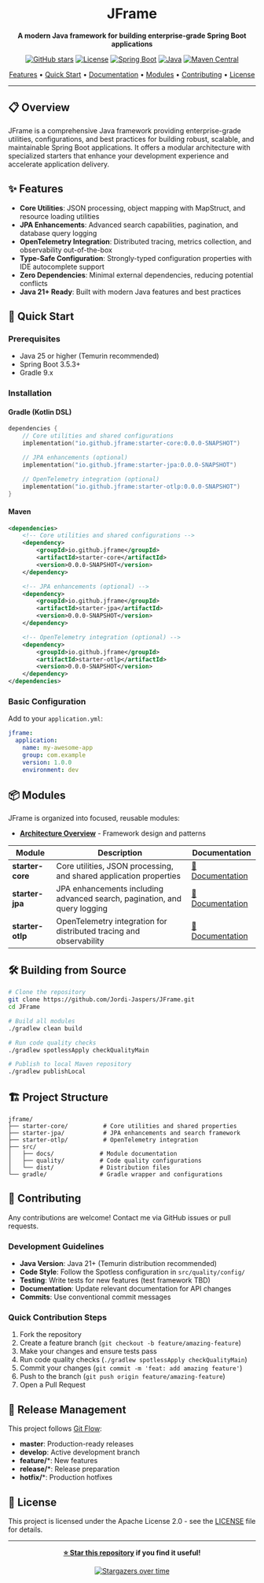 <div align="center">

# JFrame

**A modern Java framework for building enterprise-grade Spring Boot applications**

[![GitHub stars](https://img.shields.io/github/stars/Jordi-Jaspers/JFrame?style=social)](https://github.com/Jordi-Jaspers/JFrame/)
[![License](https://img.shields.io/badge/license-Apache%202.0-blue.svg)](https://www.apache.org/licenses/LICENSE-2.0)
[![Spring Boot](https://img.shields.io/badge/spring--boot-3.5.3-brightgreen.svg?logo=springboot)](https://spring.io/projects/spring-boot)
[![Java](https://img.shields.io/badge/java-25--temurin-orange.svg?logo=openjdk&logoColor=white)](https://openjdk.java.net/projects/jdk/25/)
[![Maven Central](https://img.shields.io/badge/maven--central-0.0.0--SNAPSHOT-blue.svg)](https://search.maven.org/search?q=g:io.github.jframe)

[Features](#-features) •
[Quick Start](#-quick-start) •
[Documentation](#-documentation) •
[Modules](#-modules) •
[Contributing](#-contributing) •
[License](#-license)

</div>

---

## 📋 Overview

JFrame is a comprehensive Java framework providing enterprise-grade utilities, configurations, and best practices for building robust, scalable, and maintainable Spring Boot applications. It offers a modular architecture with specialized starters that enhance your development experience and accelerate application delivery.

## ✨ Features

- **Core Utilities**: JSON processing, object mapping with MapStruct, and resource loading utilities
- **JPA Enhancements**: Advanced search capabilities, pagination, and database query logging
- **OpenTelemetry Integration**: Distributed tracing, metrics collection, and observability out-of-the-box
- **Type-Safe Configuration**: Strongly-typed configuration properties with IDE autocomplete support
- **Zero Dependencies**: Minimal external dependencies, reducing potential conflicts
- **Java 21+ Ready**: Built with modern Java features and best practices

## 🚀 Quick Start

### Prerequisites

- Java 25 or higher (Temurin recommended)
- Spring Boot 3.5.3+
- Gradle 9.x

### Installation

#### Gradle (Kotlin DSL)

```kotlin
dependencies {
    // Core utilities and shared configurations
    implementation("io.github.jframe:starter-core:0.0.0-SNAPSHOT")

    // JPA enhancements (optional)
    implementation("io.github.jframe:starter-jpa:0.0.0-SNAPSHOT")

    // OpenTelemetry integration (optional)
    implementation("io.github.jframe:starter-otlp:0.0.0-SNAPSHOT")
}
```

#### Maven

```xml
<dependencies>
    <!-- Core utilities and shared configurations -->
    <dependency>
        <groupId>io.github.jframe</groupId>
        <artifactId>starter-core</artifactId>
        <version>0.0.0-SNAPSHOT</version>
    </dependency>

    <!-- JPA enhancements (optional) -->
    <dependency>
        <groupId>io.github.jframe</groupId>
        <artifactId>starter-jpa</artifactId>
        <version>0.0.0-SNAPSHOT</version>
    </dependency>

    <!-- OpenTelemetry integration (optional) -->
    <dependency>
        <groupId>io.github.jframe</groupId>
        <artifactId>starter-otlp</artifactId>
        <version>0.0.0-SNAPSHOT</version>
    </dependency>
</dependencies>
```

### Basic Configuration

Add to your `application.yml`:

```yaml
jframe:
  application:
    name: my-awesome-app
    group: com.example
    version: 1.0.0
    environment: dev
```

## 📦 Modules

JFrame is organized into focused, reusable modules:

- **[Architecture Overview](./src/docs/architecture.md)** - Framework design and patterns

| Module | Description | Documentation |
|--------|-------------|---------------|
| **starter-core** | Core utilities, JSON processing, and shared application properties | [📖 Documentation](./src/docs/starter-core.md) |
| **starter-jpa** | JPA enhancements including advanced search, pagination, and query logging | [📖 Documentation](./src/docs/starter-jpa.md) |
| **starter-otlp** | OpenTelemetry integration for distributed tracing and observability | [📖 Documentation](./src/docs/starter-otlp.md) |


## 🛠️ Building from Source

```bash
# Clone the repository
git clone https://github.com/Jordi-Jaspers/JFrame.git
cd JFrame

# Build all modules
./gradlew clean build

# Run code quality checks
./gradlew spotlessApply checkQualityMain

# Publish to local Maven repository
./gradlew publishLocal
```

## 🏗️ Project Structure

```
jframe/
├── starter-core/          # Core utilities and shared properties
├── starter-jpa/           # JPA enhancements and search framework
├── starter-otlp/          # OpenTelemetry integration
├── src/
│   ├── docs/             # Module documentation
│   ├── quality/          # Code quality configurations
│   └── dist/             # Distribution files
└── gradle/               # Gradle wrapper and configurations
```

## 🤝 Contributing

Any contributions are welcome! Contact me via GitHub issues or pull requests.

### Development Guidelines

- **Java Version**: Java 21+ (Temurin distribution recommended)
- **Code Style**: Follow the Spotless configuration in `src/quality/config/`
- **Testing**: Write tests for new features (test framework TBD)
- **Documentation**: Update relevant documentation for API changes
- **Commits**: Use conventional commit messages

### Quick Contribution Steps

1. Fork the repository
2. Create a feature branch (`git checkout -b feature/amazing-feature`)
3. Make your changes and ensure tests pass
4. Run code quality checks (`./gradlew spotlessApply checkQualityMain`)
5. Commit your changes (`git commit -m 'feat: add amazing feature'`)
6. Push to the branch (`git push origin feature/amazing-feature`)
7. Open a Pull Request

## 🔄 Release Management

This project follows [Git Flow](https://www.atlassian.com/git/tutorials/comparing-workflows/gitflow-workflow):

- **master**: Production-ready releases
- **develop**: Active development branch
- **feature/***: New features
- **release/***: Release preparation
- **hotfix/***: Production hotfixes

## 📄 License

This project is licensed under the Apache License 2.0 - see the [LICENSE](src/dist/LICENSE) file for details.

---

<div align="center">

**[⭐ Star this repository](https://github.com/Jordi-Jaspers/JFrame) if you find it useful!**

[![Stargazers over time](https://starchart.cc/Jordi-Jaspers/JFrame.svg?variant=adaptive)](https://starchart.cc/Jordi-Jaspers/JFrame)

</div>
